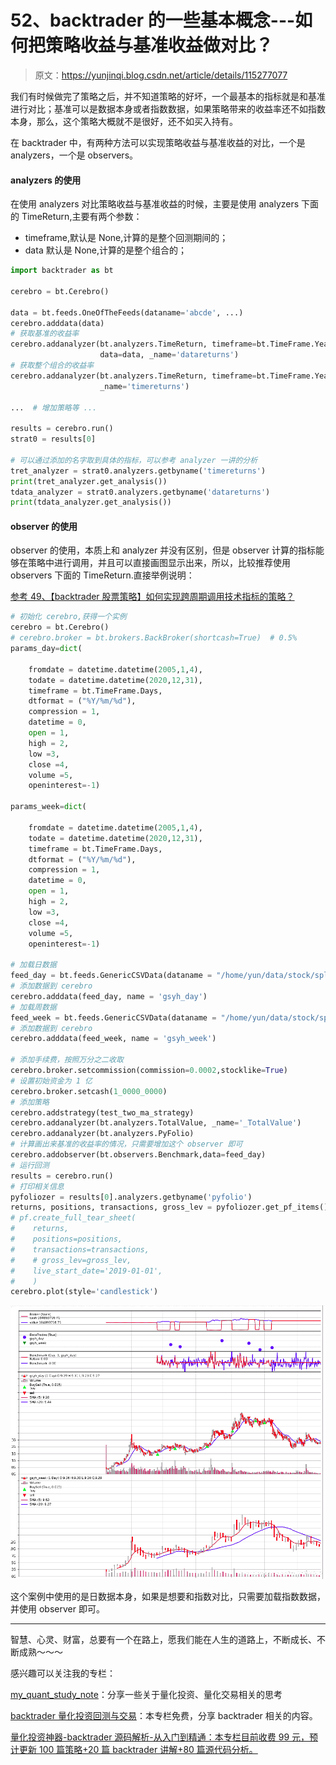 # 52、backtrader 的一些基本概念---如何把策略收益与基准收益做对比？

> 原文：<https://yunjinqi.blog.csdn.net/article/details/115277077>

我们有时候做完了策略之后，并不知道策略的好坏，一个最基本的指标就是和基准进行对比；基准可以是数据本身或者指数数据，如果策略带来的收益率还不如指数本身，那么，这个策略大概就不是很好，还不如买入持有。

在 backtrader 中，有两种方法可以实现策略收益与基准收益的对比，一个是 analyzers，一个是 observers。

#### analyzers 的使用

在使用 analyzers 对比策略收益与基准收益的时候，主要是使用 analyzers 下面的 TimeReturn,主要有两个参数：

*   timeframe,默认是 None,计算的是整个回测期间的；
*   data 默认是 None,计算的是整个组合的；

```py
import backtrader as bt

cerebro = bt.Cerebro()

data = bt.feeds.OneOfTheFeeds(dataname='abcde', ...)
cerebro.adddata(data)
# 获取基准的收益率
cerebro.addanalyzer(bt.analyzers.TimeReturn, timeframe=bt.TimeFrame.Years,
                    data=data, _name='datareturns')
# 获取整个组合的收益率
cerebro.addanalyzer(bt.analyzers.TimeReturn, timeframe=bt.TimeFrame.Years)
                    _name='timereturns')

...  # 增加策略等 ...

results = cerebro.run()
strat0 = results[0]

# 可以通过添加的名字取到具体的指标，可以参考 analyzer 一讲的分析
tret_analyzer = strat0.analyzers.getbyname('timereturns')
print(tret_analyzer.get_analysis())
tdata_analyzer = strat0.analyzers.getbyname('datareturns')
print(tdata_analyzer.get_analysis()) 
```

#### observer 的使用

observer 的使用，本质上和 analyzer 并没有区别，但是 observer 计算的指标能够在策略中进行调用，并且可以直接画图显示出来，所以，比较推荐使用 observers 下面的 TimeReturn.直接举例说明：

[参考 49、【backtrader 股票策略】如何实现跨周期调用技术指标的策略？](https://yunjinqi.blog.csdn.net/article/details/115185899)

```py
# 初始化 cerebro,获得一个实例
cerebro = bt.Cerebro()
# cerebro.broker = bt.brokers.BackBroker(shortcash=True)  # 0.5%
params_day=dict(

    fromdate = datetime.datetime(2005,1,4),
    todate = datetime.datetime(2020,12,31),
    timeframe = bt.TimeFrame.Days,
    dtformat = ("%Y/%m/%d"),
    compression = 1,
    datetime = 0,
    open = 1,
    high = 2,
    low =3,
    close =4,
    volume =5,
    openinterest=-1)

params_week=dict(

    fromdate = datetime.datetime(2005,1,4),
    todate = datetime.datetime(2020,12,31),
    timeframe = bt.TimeFrame.Days,
    dtformat = ("%Y/%m/%d"),
    compression = 1,
    datetime = 0,
    open = 1,
    high = 2,
    low =3,
    close =4,
    volume =5,
    openinterest=-1)

# 加载日数据
feed_day = bt.feeds.GenericCSVData(dataname = "/home/yun/data/stock/splits/gsyh_day.csv",**params_day)
# 添加数据到 cerebro
cerebro.adddata(feed_day, name = 'gsyh_day')
# 加载周数据
feed_week = bt.feeds.GenericCSVData(dataname = "/home/yun/data/stock/splits/gsyh_week.csv",**params_week)
# 添加数据到 cerebro
cerebro.adddata(feed_week, name = 'gsyh_week')

# 添加手续费，按照万分之二收取
cerebro.broker.setcommission(commission=0.0002,stocklike=True)
# 设置初始资金为 1 亿
cerebro.broker.setcash(1_0000_0000)
# 添加策略
cerebro.addstrategy(test_two_ma_strategy)
cerebro.addanalyzer(bt.analyzers.TotalValue, _name='_TotalValue')
cerebro.addanalyzer(bt.analyzers.PyFolio)
# 计算画出来基准的收益率的情况，只需要增加这个 observer 即可
cerebro.addobserver(bt.observers.Benchmark,data=feed_day)
# 运行回测
results = cerebro.run()
# 打印相关信息
pyfoliozer = results[0].analyzers.getbyname('pyfolio')
returns, positions, transactions, gross_lev = pyfoliozer.get_pf_items()
# pf.create_full_tear_sheet(
#    returns,
#    positions=positions,
#    transactions=transactions,
#    # gross_lev=gross_lev,
#    live_start_date='2019-01-01',
#    )
cerebro.plot(style='candlestick') 
```

![在这里插入图片描述](img/ba467c9b8d51a7fd79680b35b2b87685.png)

这个案例中使用的是日数据本身，如果是想要和指数对比，只需要加载指数数据，并使用 observer 即可。

* * *

智慧、心灵、财富，总要有一个在路上，愿我们能在人生的道路上，不断成长、不断成熟～～～

感兴趣可以关注我的专栏：

[my_quant_study_note](https://www.zhihu.com/column/quant-study)：分享一些关于量化投资、量化交易相关的思考

[backtrader 量化投资回测与交易](https://zhuanlan.zhihu.com/c_1189276087837011968)：本专栏免费，分享 backtrader 相关的内容。

[量化投资神器-backtrader 源码解析-从入门到精通：本专栏目前收费 99 元，预计更新 100 篇策略+20 篇 backtrader 讲解+80 篇源代码分析。](https://link.zhihu.com/?target=https%3A//yunjinqi.blog.csdn.net/article/details/107594251)